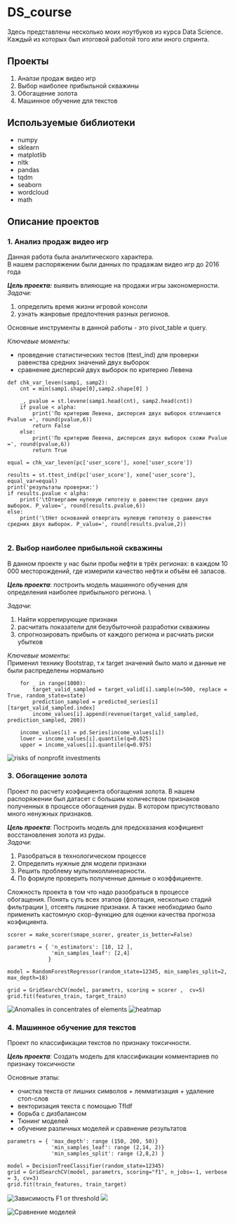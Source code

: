 # DS_course
Здесь представлены несколько моих ноутбуков из курса Data Science. Каждый из которых был итоговой работой того или иного спринта.  

## Проекты
1. Аналзи продаж видео игр
2. Выбор наиболее прибыльной скважины
3. Обогащение золота
4. Машинное обучение для текстов

## Используемые библиотеки
* numpy
* sklearn
* matplotlib
* nltk
* pandas
* tqdm
* seaborn
* wordcloud
* math


## Описание проектов
### 1. Анализ продаж видео игр
Данная работа была аналитического характера.\
В нашем распоряжении были данных по прадажам видео игр до 2016 года 


**_Цель проекта:_** выявить влияющие на продажи игры закономерности. \
_Задачи:_
1. определить время жизни игровой консоли
2. узнать жанровые предпочтения разных регионов. 

Основные инструменты в данной работы - это pivot_table и query. 

_Ключевые моменты:_ 
* проведение статистических тестов  (ttest_ind) для проверки равенства средних значений двух выборок
* сравнение дисперсий двух выборок по критерию Левена

```
def chk_var_leven(samp1, samp2):
    cnt = min(samp1.shape[0],samp2.shape[0] )

    _, pvalue = st.levene(samp1.head(cnt), samp2.head(cnt))
    if pvalue < alpha:
        print('По критерию Левена, дисперсия двух выборок отличаются Pvalue =', round(pvalue,6))
        return False
    else:
        print('По критерию Левена, дисперсия двух выборок схожи Pvalue =', round(pvalue,6))
        return True
        
equal = chk_var_leven(pc['user_score'], xone['user_score'])

results = st.ttest_ind(pc['user_score'], xone['user_score'], equal_var=equal)
print('результаты проверки:')
if results.pvalue < alpha:
    print('\tОтвергаем нулевую гипотезу о равенстве средних двух выборок. P_value=', round(results.pvalue,6))
else:
    print('\tНет оснований отвергать нулевую гипотезу о равенстве средних двух выборок. P_value=', round(results.pvalue,2))
    
```

### 2. Выбор наиболее прибыльной скважины
В данном проекте у нас были пробы нефти в трёх регионах: в каждом 10 000 месторождений, где измерили качество нефти и объём её запасов.


**_Цель проекта_**: построить модель машинного обучения для определения наиболее прибыльного региона. \

_Задачи_:
1. Найти коррелирующие признаки
2. расчитать показатели для безубыточной разработки скважины
3. спрогнозировать прибыль от каждого региона и расчиать риски убытков

_Ключевые моменты_: \
Применил технику Bootstrap, т.к target значений было мало и данные не были распределены нормально
```
    for _ in range(1000):
        target_valid_sampled = target_valid[i].sample(n=500, replace = True, random_state=state)
        prediction_sampled = predicted_series[i][target_valid_sampled.index]
        income_values[i].append(revenue(target_valid_sampled, prediction_sampled, 200))
    
    income_values[i] = pd.Series(income_values[i])
    lower = income_values[i].quantile(q=0.025)
    upper = income_values[i].quantile(q=0.975)
```



![risks of nonprofit investments](https://github.com/ilart/DS_course/blob/main/media/density_of_income.png?raw=true)

### 3. Обогащение золота
Проект по расчету коэфициента обогащения золота. В нашем распоряжении был датасет с большим количеством признаков полученных в процессе обогащения руды. В котором присутствовало много ненужных признаков. 


**_Цель проекта_**: Построить модель для предсказания коэфициент восстановления золота из руды. \
_Задачи_:
1. Разобраться в технологическом процессе
2. Определить нужные для модели признаки
3. Решить проблему мультиколлинеарности.
4. По формуле проверить полученные данные о коэффициенте.


Сложность проекта в том что надо разобраться в процессе обогащения. Понять суть всех этапов (флотация, несколько стадий фильтрации ), отсеять лишние признаки. А также необходимо было применить кастомную скор-функцию для оценки качества прогноза коэфициента. 

```
scorer = make_scorer(smape_scorer, greater_is_better=False)

parametrs = { 'n_estimators': [10, 12 ],
              'min_samples_leaf': [2,4]
             }

model = RandomForestRegressor(random_state=12345, min_samples_split=2, max_depth=18)

grid = GridSearchCV(model, parametrs, scoring = scorer ,  cv=5)
grid.fit(features_train, target_train)
```

![Anomalies in concentrates of elements](https://github.com/ilart/DS_course/blob/main/media/Density%20of%20elements%20concentrates.png)
![heatmap](https://github.com/ilart/DS_course/blob/main/media/gold_recovery_heatmap.png?raw=true)


### 4. Машинное обучение для текстов
Проект по классификации текстов по признаку токсичности. 


**_Цель проекта_**: Создать модель для классификации комментариев по признаку токсичности

Основные этапы:
- очистка текста от лишних символов + лемматизация + удаление стоп-слов
- векторизация текста с помощью TfIdf
- борьба с дизбалансом
- Тюнинг моделей
- обучение различных моделей и сравнение результатов



```
parametrs = { 'max_depth': range (150, 200, 50)}
              'min_samples_leaf': range (2,14, 2)}
              'min_samples_split': range (2,8,2) }
              
model = DecisionTreeClassifier(random_state=12345)
grid = GridSearchCV(model, parametrs, scoring="f1", n_jobs=-1, verbose = 3, cv=3)
grid.fit(train_features, train_target)
```

![Зависимость F1 от threshold](https://github.com/ilart/DS_course/blob/main/media/setup_threashold.png?raw=true)
![](https://github.com/ilart/DS_course/blob/main/media/cloud_of_word.png?raw=true)

![Сравнение моделей](https://github.com/ilart/DS_course/blob/main/media/models_comparing.png?raw=true)
